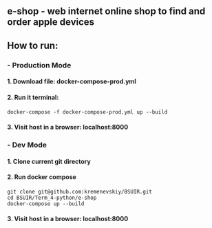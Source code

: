 ## e-shop - web internet online shop to find and order apple devices

## How to run:
### - Production Mode
#### 1. Download file: docker-compose-prod.yml
#### 2. Run it terminal:
```angular2html
docker-compose -f docker-compose-prod.yml up --build
```
#### 3. Visit host in a browser: localhost:8000

### - Dev Mode
#### 1. Clone current git directory
#### 2. Run docker compose
```angular2html
git clone git@github.com:kremenevskiy/BSUIR.git
cd BSUIR/Term_4-python/e-shop
docker-compose up --build
```
#### 3. Visit host in a browser: localhost:8000






